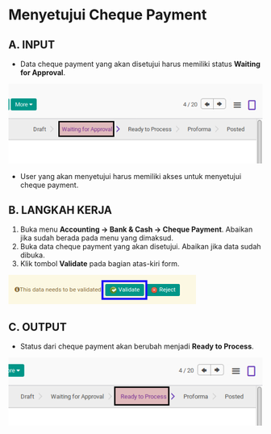 # Menyetujui Cheque Payment

## A. INPUT

* Data cheque payment yang akan disetujui harus memiliki status **Waiting for Approval**.

![](../../img/cheque-payment/status-waiting-for-approval.png)

* User yang akan menyetujui harus memiliki akses untuk menyetujui cheque payment.

## B. LANGKAH KERJA

1. Buka menu **Accounting -> Bank & Cash -> Cheque Payment**. Abaikan jika sudah berada pada menu yang dimaksud.
2. Buka data cheque payment yang akan disetujui. Abaikan jika data sudah dibuka.
3. Klik tombol **Validate** pada bagian atas-kiri form.

![](../../img/cheque-payment/tombol-validate.png)

## C. OUTPUT

* Status dari cheque payment akan berubah menjadi **Ready to Process**.

![](../../img/cheque-payment/status-ready-to-process.png)
